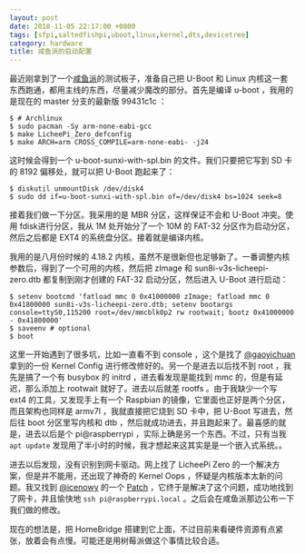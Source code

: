 ```yaml
---
layout: post
date: 2018-11-05 22:17:00 +0800
tags: [sfpi,saltedfishpi,uboot,linux,kernel,dts,devicetree]
category: hardware
title: 咸鱼派的启动配置
---
```


最近刚拿到了一个[咸鱼派](https://github.com/sbc-fish/sfpi)的测试板子，准备自己把 U-Boot 和 Linux 内核这一套东西跑通，都用主线的东西，尽量减少魔改的部分。首先是编译 u-boot ，我用的是现在的 master 分支的最新版 99431c1c ：

```
$ # Archlinux
$ sudo pacman -Sy arm-none-eabi-gcc
$ make LicheePi_Zero_defconfig
$ make ARCH=arm CROSS_COMPILE=arm-none-eabi- -j24
```

这时候会得到一个 u-boot-sunxi-with-spl.bin 的文件。我们只要把它写到 SD 卡的 8192 偏移处，就可以把 U-Boot 跑起来了：

```
$ diskutil unmountDisk /dev/disk4
$ sudo dd if=u-boot-sunxi-with-spl.bin of=/dev/disk4 bs=1024 seek=8
```

接着我们做一下分区。我采用的是 MBR 分区，这样保证不会和 U-Boot 冲突。使用 fdisk进行分区，我从 1M 处开始分了一个 10M 的 FAT-32 分区作为启动分区，然后之后都是 EXT4 的系统盘分区。接着就是编译内核。

我用的是八月份时候的 4.18.2 内核，虽然不是很新但也足够新了。一番调整内核参数后，得到了一个可用的内核，然后把 zImage 和 sun8i-v3s-licheepi-zero.dtb 都复制到刚才创建的 FAT-32 启动分区，然后进入 U-Boot 进行启动：

```
$ setenv bootcmd 'fatload mmc 0 0x41000000 zImage; fatload mmc 0 0x41800000 sun8i-v3s-licheepi-zero.dtb; setenv bootargs console=ttyS0,115200 root=/dev/mmcblk0p2 rw rootwait; bootz 0x41000000 - 0x41800000'
$ saveenv # optional
$ boot
```

这里一开始遇到了很多坑，比如一直看不到 console ，这个是找了 [@gaoyichuan](https://github.com/gaoyichuan) 拿到的一份 Kernel Config 进行修改修好的。另一个是进去以后找不到 root ，我先是搞了一个有 busybox 的 initrd ，进去看发现是能找到 mmc 的，但是有延迟，那么添加上 rootwait 就好了。进去以后就差 rootfs 。由于我缺少一个写 ext4 的工具，又发现手上有一个 Raspbian 的镜像，它里面也正好是两个分区，而且架构也同样是 armv7l ，我就直接把它烧到 SD 卡中，把 U-Boot 写进去，然后往 boot 分区里写内核和 dtb ，然后就成功进去，并且跑起来了。最喜感的就是，进去以后是个 pi@raspberrypi ，实际上确是另一个东西。不过，只有当我 `apt update` 发现用了半小时的时候，我才想起来这其实是是一个嵌入式系统。。

进去以后发现，没有识别到网卡驱动。网上找了 LicheePi Zero 的一个解决方案，但是并不能用，还出现了神奇的 Kernel Oops ，怀疑是内核版本太新的问题。我又找到 [@icenowy](https://github.com/icenowy) 的一个 [Patch](https://lore.kernel.org/patchwork/patch/884656/) ，它终于是解决了这个问题，成功地找到了网卡，并且愉快地 `ssh pi@raspberrypi.local` 。之后会在咸鱼派那边公布一下我们做的修改。

现在的想法是，把 HomeBridge 搭建到它上面，不过目前来看硬件资源有点紧张，放着会有点慢。可能还是用树莓派做这个事情比较合适。